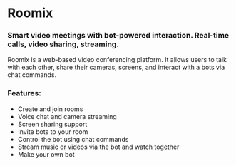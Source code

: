 # Roomix
### Smart video meetings with bot-powered interaction. Real-time calls, video sharing, streaming.

Roomix is a web-based video conferencing platform. It allows users to talk with each other, share their cameras, screens, and interact with a bots via chat commands.

### Features:
* Create and join rooms
* Voice chat and camera streaming
* Screen sharing support
* Invite bots to your room
* Control the bot using chat commands
* Stream music or videos via the bot and watch together
* Make your own bot
